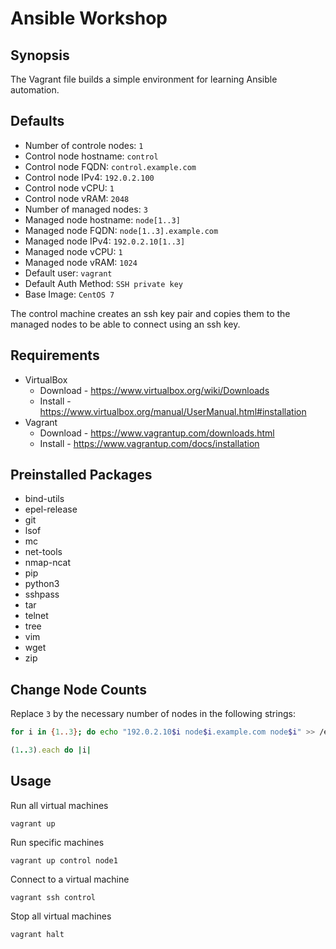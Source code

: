 Ansible Workshop
================

## Synopsis

The Vagrant file builds a simple environment for learning Ansible automation.

## Defaults

* Number of controle nodes: `1`
* Control node hostname: `control`
* Control node FQDN: `control.example.com`
* Control node IPv4: `192.0.2.100`
* Control node vCPU: `1`
* Control node vRAM: `2048`
* Number of managed nodes: `3`
* Managed node hostname: `node[1..3]`
* Managed node FQDN: `node[1..3].example.com`
* Managed node IPv4: `192.0.2.10[1..3]`
* Managed node vCPU: `1`
* Managed node vRAM: `1024`
* Default user: `vagrant`
* Default Auth Method: `SSH private key`
* Base Image: `CentOS 7`

The control machine creates an ssh key pair and copies them to the managed nodes to be able to connect using an ssh key.

## Requirements

* VirtualBox
  * Download - https://www.virtualbox.org/wiki/Downloads
  * Install - https://www.virtualbox.org/manual/UserManual.html#installation
* Vagrant
  * Download - https://www.vagrantup.com/downloads.html
  * Install - https://www.vagrantup.com/docs/installation

## Preinstalled Packages

* bind-utils
* epel-release
* git
* lsof
* mc
* net-tools
* nmap-ncat
* pip
* python3
* sshpass
* tar
* telnet
* tree
* vim
* wget
* zip

## Change Node Counts

Replace `3` by the necessary number of nodes in the following strings:

```bash
for i in {1..3}; do echo "192.0.2.10$i node$i.example.com node$i" >> /etc/hosts; done
```

```ruby
(1..3).each do |i|
```

## Usage

Run all virtual machines

```
vagrant up
```

Run specific machines

```
vagrant up control node1
```

Connect to a virtual machine

```
vagrant ssh control
```

Stop all virtual machines

```
vagrant halt
```
